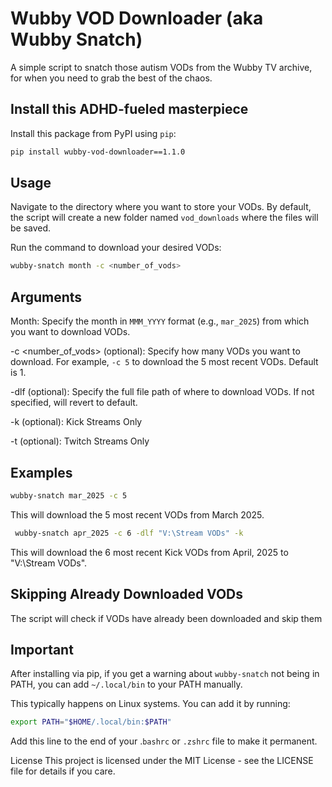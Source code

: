 # Wubby VOD Downloader (aka Wubby Snatch)

A simple script to snatch those autism VODs from the Wubby TV archive, for when you need to grab the best of the chaos.

## Install this ADHD-fueled masterpiece

Install this package from PyPI using `pip`:

```bash
pip install wubby-vod-downloader==1.1.0
```

## Usage

Navigate to the directory where you want to store your VODs. By default, the script will create a new folder named `vod_downloads` where the files will be saved.

Run the command to download your desired VODs:

```bash
wubby-snatch month -c <number_of_vods>
```

## Arguments

Month: Specify the month in `MMM_YYYY` format (e.g., `mar_2025`) from which you want to download VODs.

-c <number_of_vods> (optional): Specify how many VODs you want to download. For example, `-c 5` to download the 5 most recent VODs. Default is 1.

-dlf <path to folder> (optional): Specify the full file path of where to download VODs. If not specified, will revert to default.

-k (optional): Kick Streams Only

-t (optional): Twitch Streams Only

## Examples

```bash
wubby-snatch mar_2025 -c 5
```
This will download the 5 most recent VODs from March 2025.

```bash
 wubby-snatch apr_2025 -c 6 -dlf "V:\Stream VODs" -k
```
This will download the 6 most recent Kick VODs from April, 2025 to "V:\Stream VODs".

## Skipping Already Downloaded VODs

The script will check if VODs have already been downloaded and skip them

## Important

After installing via pip, if you get a warning about `wubby-snatch` not being in PATH, you can add `~/.local/bin` to your PATH manually.

This typically happens on Linux systems. You can add it by running:

```bash
export PATH="$HOME/.local/bin:$PATH"
```

Add this line to the end of your .`bashrc` or `.zshrc` file to make it permanent.

License
This project is licensed under the MIT License - see the LICENSE file for details if you care.

